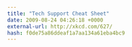 ```yaml
---
title: "Tech Support Cheat Sheet"
date: 2009-08-24 04:26:18 +0000
external-url: http://xkcd.com/627/
hash: f0de75a86ddeaf1a7aa134a61eba4bc9
---
```



